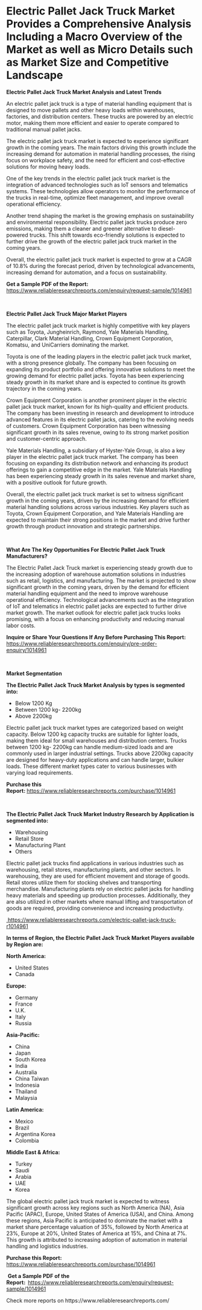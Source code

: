 <p><h1>Electric Pallet Jack Truck Market Provides a Comprehensive Analysis Including a Macro Overview of the Market as well as Micro Details such as Market Size and Competitive Landscape</h1></p><p><strong>Electric Pallet Jack Truck Market Analysis and Latest Trends</strong></p>
<p><p>An electric pallet jack truck is a type of material handling equipment that is designed to move pallets and other heavy loads within warehouses, factories, and distribution centers. These trucks are powered by an electric motor, making them more efficient and easier to operate compared to traditional manual pallet jacks.</p><p>The electric pallet jack truck market is expected to experience significant growth in the coming years. The main factors driving this growth include the increasing demand for automation in material handling processes, the rising focus on workplace safety, and the need for efficient and cost-effective solutions for moving heavy loads.</p><p>One of the key trends in the electric pallet jack truck market is the integration of advanced technologies such as IoT sensors and telematics systems. These technologies allow operators to monitor the performance of the trucks in real-time, optimize fleet management, and improve overall operational efficiency.</p><p>Another trend shaping the market is the growing emphasis on sustainability and environmental responsibility. Electric pallet jack trucks produce zero emissions, making them a cleaner and greener alternative to diesel-powered trucks. This shift towards eco-friendly solutions is expected to further drive the growth of the electric pallet jack truck market in the coming years.</p><p>Overall, the electric pallet jack truck market is expected to grow at a CAGR of 10.8% during the forecast period, driven by technological advancements, increasing demand for automation, and a focus on sustainability.</p></p>
<p><strong>Get a Sample PDF of the Report:&nbsp;</strong> <a href="https://www.reliableresearchreports.com/enquiry/request-sample/1014961">https://www.reliableresearchreports.com/enquiry/request-sample/1014961</a></p>
<p>&nbsp;</p>
<p><strong>Electric Pallet Jack Truck Major Market Players</strong></p>
<p><p>The electric pallet jack truck market is highly competitive with key players such as Toyota, Jungheinrich, Raymond, Yale Materials Handling, Caterpillar, Clark Material Handling, Crown Equipment Corporation, Komatsu, and UniCarriers dominating the market. </p><p>Toyota is one of the leading players in the electric pallet jack truck market, with a strong presence globally. The company has been focusing on expanding its product portfolio and offering innovative solutions to meet the growing demand for electric pallet jacks. Toyota has been experiencing steady growth in its market share and is expected to continue its growth trajectory in the coming years.</p><p>Crown Equipment Corporation is another prominent player in the electric pallet jack truck market, known for its high-quality and efficient products. The company has been investing in research and development to introduce advanced features in its electric pallet jacks, catering to the evolving needs of customers. Crown Equipment Corporation has been witnessing significant growth in its sales revenue, owing to its strong market position and customer-centric approach.</p><p>Yale Materials Handling, a subsidiary of Hyster-Yale Group, is also a key player in the electric pallet jack truck market. The company has been focusing on expanding its distribution network and enhancing its product offerings to gain a competitive edge in the market. Yale Materials Handling has been experiencing steady growth in its sales revenue and market share, with a positive outlook for future growth.</p><p>Overall, the electric pallet jack truck market is set to witness significant growth in the coming years, driven by the increasing demand for efficient material handling solutions across various industries. Key players such as Toyota, Crown Equipment Corporation, and Yale Materials Handling are expected to maintain their strong positions in the market and drive further growth through product innovation and strategic partnerships.</p></p>
<p>&nbsp;</p>
<p><strong>What Are The Key Opportunities For Electric Pallet Jack Truck Manufacturers?</strong></p>
<p><p>The Electric Pallet Jack Truck market is experiencing steady growth due to the increasing adoption of warehouse automation solutions in industries such as retail, logistics, and manufacturing. The market is projected to show significant growth in the coming years, driven by the demand for efficient material handling equipment and the need to improve warehouse operational efficiency. Technological advancements such as the integration of IoT and telematics in electric pallet jacks are expected to further drive market growth. The market outlook for electric pallet jack trucks looks promising, with a focus on enhancing productivity and reducing manual labor costs.</p></p>
<p><strong>Inquire or Share Your Questions If Any Before Purchasing This Report:</strong> <a href="https://www.reliableresearchreports.com/enquiry/pre-order-enquiry/1014961">https://www.reliableresearchreports.com/enquiry/pre-order-enquiry/1014961</a></p>
<p>&nbsp;</p>
<p><strong>Market Segmentation</strong></p>
<p><strong>The Electric Pallet Jack Truck Market Analysis by types is segmented into:</strong></p>
<p><ul><li>Below 1200 Kg</li><li>Between 1200 kg- 2200kg</li><li>Above 2200kg</li></ul></p>
<p><p>Electric pallet jack truck market types are categorized based on weight capacity. Below 1200 kg capacity trucks are suitable for lighter loads, making them ideal for small warehouses and distribution centers. Trucks between 1200 kg- 2200kg can handle medium-sized loads and are commonly used in larger industrial settings. Trucks above 2200kg capacity are designed for heavy-duty applications and can handle larger, bulkier loads. These different market types cater to various businesses with varying load requirements.</p></p>
<p><strong>Purchase this Report:&nbsp;</strong><a href="https://www.reliableresearchreports.com/purchase/1014961">https://www.reliableresearchreports.com/purchase/1014961</a></p>
<p>&nbsp;</p>
<p><strong>The Electric Pallet Jack Truck Market Industry Research by Application is segmented into:</strong></p>
<p><ul><li>Warehousing</li><li>Retail Store</li><li>Manufacturing Plant</li><li>Others</li></ul></p>
<p><p>Electric pallet jack trucks find applications in various industries such as warehousing, retail stores, manufacturing plants, and other sectors. In warehousing, they are used for efficient movement and storage of goods. Retail stores utilize them for stocking shelves and transporting merchandise. Manufacturing plants rely on electric pallet jacks for handling heavy materials and speeding up production processes. Additionally, they are also utilized in other markets where manual lifting and transportation of goods are required, providing convenience and increasing productivity.</p></p>
<p><a href="https://www.reliableresearchreports.com/electric-pallet-jack-truck-r1014961">&nbsp;https://www.reliableresearchreports.com/electric-pallet-jack-truck-r1014961</a></p>
<p><strong>In terms of Region, the Electric Pallet Jack Truck Market Players available by Region are:</strong></p>
<p>
    <p> <strong> North America: </strong>
        <ul>
            <li>United States</li>
            <li>Canada</li>
        </ul>
        </p> 
    <p> <strong> Europe: </strong>
        <ul>
            <li>Germany</li>
            <li>France</li>
            <li>U.K.</li>
            <li>Italy</li>
            <li>Russia</li>
        </ul>
        </p> 
    <p> <strong> Asia-Pacific: </strong>
        <ul>
            <li>China</li>
            <li>Japan</li>
            <li>South Korea</li>
            <li>India</li>
            <li>Australia</li>
            <li>China Taiwan</li>
            <li>Indonesia</li>
            <li>Thailand</li>
            <li>Malaysia</li>
        </ul>
        </p> 
    <p> <strong> Latin America: </strong>
        <ul>
            <li>Mexico</li>
            <li>Brazil</li>
            <li>Argentina Korea</li>
            <li>Colombia</li>
        </ul>
        </p> 
    <p> <strong> Middle East & Africa: </strong>
        <ul>
            <li>Turkey</li>
            <li>Saudi</li>
            <li>Arabia</li>
            <li>UAE</li>
            <li>Korea</li>
        </ul>
    </p>
    </p>
<p><p>The global electric pallet jack truck market is expected to witness significant growth across key regions such as North America (NA), Asia Pacific (APAC), Europe, United States of America (USA), and China. Among these regions, Asia Pacific is anticipated to dominate the market with a market share percentage valuation of 35%, followed by North America at 23%, Europe at 20%, United States of America at 15%, and China at 7%. This growth is attributed to increasing adoption of automation in material handling and logistics industries.</p></p>
<p><strong>Purchase this Report: </strong><a href="https://www.reliableresearchreports.com/purchase/1014961">https://www.reliableresearchreports.com/purchase/1014961</a></p>
<p>&nbsp;<strong>Get a Sample PDF of the Report:&nbsp;&nbsp;</strong><a href="https://www.reliableresearchreports.com/enquiry/request-sample/1014961">https://www.reliableresearchreports.com/enquiry/request-sample/1014961</a></p>
<p><strong></strong></p>
<p>Check more reports on https://www.reliableresearchreports.com/</p>